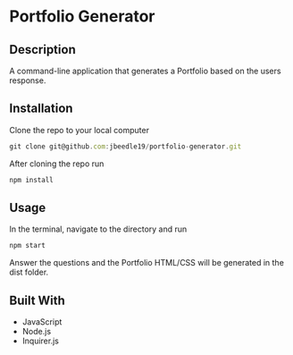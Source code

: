 # Portfolio Generator

## Description
A command-line application that generates a Portfolio based on the users response.

## Installation
Clone the repo to your local computer
```JavaScript
git clone git@github.com:jbeedle19/portfolio-generator.git
``` 
After cloning the repo run
```JavaScript
npm install
``` 

## Usage
In the terminal, navigate to the directory and run
```JavaScript
npm start
``` 
Answer the questions and the Portfolio HTML/CSS will be generated in the dist folder. 

## Built With
* JavaScript
* Node.js
* Inquirer.js